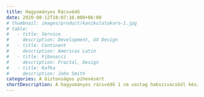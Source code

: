 ```yaml
---
title: Hagyományos Rácsvédő
date: 2020-08-12T18:07:16.000+06:00
# thumbnail: images/product/kanikulatakaro-1.jpg
# table:
#   - title: Service
#     description: Development, UX Design
#   - title: Continent
#     description: Americas Latin
#   - title: Fibonacci
#     description: Fractal, Design
#   - title: Kafka
#     description: John Smith
categories: A biztonságos pihenésért
shortDescription: A hagyományos rácsvédő 1 cm vastag habszivacsból készült, így hatékony védelmet nyújt a baba fejének a kiságy rácsai ellen. Tökéletes választás azoknak, akik kényelmesen szeretnék elhelyezni a babafészket is a kiságyban, miközben megőrzik a baba biztonságát és komfortját. A praktikus kialakítás mellett a rácsvédő könnyen kezelhető és garantáltan megóvja a kicsit az esetleges ütközésektől.
---
```

